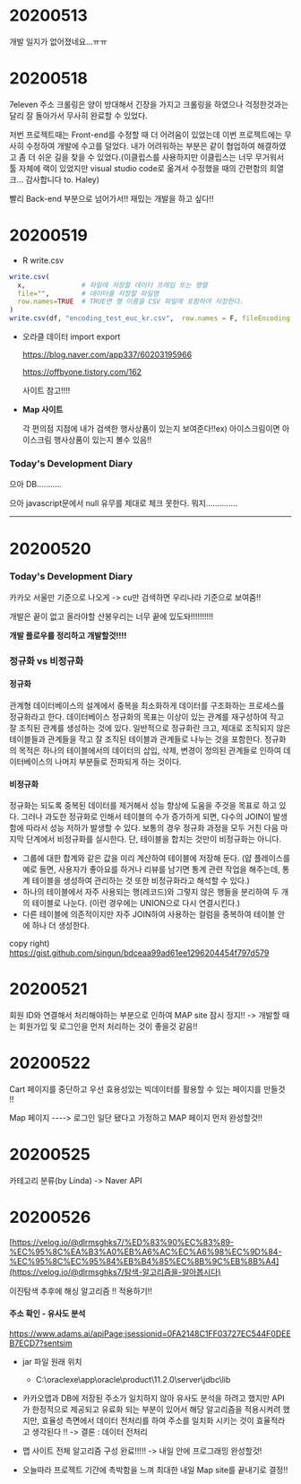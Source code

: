 # 20200513

개발 일지가 없어졌네요...ㅠㅠ

# 20200518

7eleven 주소 크롤링은 양이 방대해서 긴장을 가지고 크롤링을 하였으나 걱정한것과는 달리 잘 돌아가서 무사히 완료할 수 있었다.

저번 프로젝트때는 Front-end를 수정할 때 더 어려움이 있었는데 이번 프로젝트에는 무사히 수정하여 개발에 수고를 덜었다. 내가 어려워하는 부분은 같이 협업하여 해결하였고 좀 더 쉬운 길을 찾을 수 있었다.(이클립스를 사용하지만 이클립스는 너무 무거워서 툴 자체에 랙이 있었지만 visual studio code로 옮겨서 수정했을 때의 간편함의 희열 크... 감사합니다 to. Haley)

빨리 Back-end 부분으로 넘어가서!! 재밌는 개발을 하고 싶다!!

# 20200519

- R write.csv

```R
write.csv(
  x,              # 파일에 저장할 데이터 프레임 또는 행렬
  file="",        # 데이터를 저장할 파일명
  row.names=TRUE  # TRUE면 행 이름을 CSV 파일에 포함하여 저장한다.
)
write.csv(df, "encoding_test_euc_kr.csv",  row.names = F, fileEncoding = "utf-8")
```

- 오라클 데이터 import export

  https://blog.naver.com/app337/60203195966

  https://offbyone.tistory.com/162

  사이트 참고!!!!

- **Map 사이트**

  각 편의점 지점에 내가 검색한 행사상품이 있는지 보여준다!!ex) 아이스크림이면 아이스크림 행사상품이 있는지 볼수 있음!!

### Today's Development Diary

으아 DB...........

으아 javascript문에서 null 유무를 제대로 체크 못한다. 뭐지..............

-----------

# 20200520

### Today's Development Diary

카카오 서울만 기준으로 나오게  -> cu만 검색하면 우리나라 기준으로 보여줌!!

개발은 끝이 없고 올라야할 산봉우리는 너무 끝에 있도돠!!!!!!!!!!

**개발 플로우를 정리하고 개발할것!!!!**  

### 정규화 vs 비정규화

#### 정규화

관계형 데이터베이스의 설계에서 중복을 최소화하게 데이터를 구조화하는 프로세스를 정규화라고 한다. 데이터베이스 정규화의 목표는 이상이 있는 관계를 재구성하여 작고 잘 조직된 관계를 생성하는 것에 있다. 일반적으로 정규화란 크고, 제대로 조직되지 않은 테이블들과 관계들을 작고 잘 조직된 테이블과 관계들로 나누는 것을 포함한다. 정규화의 목적은 하나의 테이블에서의 데이터의 삽입, 삭제, 변경이 정의된 관계들로 인하여 데이터베이스의 나머지 부분들로 전파되게 하는 것이다.

#### 비정규화

정규화는 되도록 중복된 데이터를 제거해서 성능 향상에 도움을 주것을 목표로 하고 있다. 그러나 과도한 정규화로 인해서 테이블의 수가 증가하게 되면, 다수의 JOIN이 발생함에 따라서 성능 저하가 발생할 수 있다. 보통의 경우 정규화 과정을 모두 거친 다음 마지막 단계에서 비정규화를 실시한다. 단, 테이블을 합치는 것만이 비정규화는 아니다.

- 그룹에 대한 합계와 같은 값을 미리 계산하여 테이블에 저장해 둔다. (얍 플레이스를 예로 들면, 사용자가 좋아요를 하거나 리뷰를 남기면 통계 관련 작업을 해주는데, 통계 테이블을 생성하여 관리하는 것 또한 비정규화라고 해석할 수 있다.)
- 하나의 테이블에서 자주 사용되는 행(레코드)와 그렇지 않은 행들을 분리하여 두 개의 테이블로 나눈다. (이런 경우에는 UNION으로 다시 연결시킨다.)
- 다른 테이블에 의존적이지만 자주 JOIN하여 사용하는 컬럼을 중복하여 테이블 안에 하나 더 생성한다.

copy right) https://gist.github.com/singun/bdceaa99ad61ee1296204454f797d579

# 20200521

회원 ID와 연결해서 처리해야하는 부분으로 인하여 MAP site 잠시 정지!! -> 개발할 때는 회원가입 및 로그인을 먼저 처리하는 것이 좋을것 같음!!

# 20200522

Cart 페이지를 중단하고 우선 효용성있는 빅데이터를 활용할 수 있는 페이지를 만들것 !!

Map 페이지 ----> 로그인 일단 됐다고 가정하고 MAP 페이지 먼저 완성할것!!

# 20200525

카테고리 분류(by Linda) -> Naver API

# 20200526

[https://velog.io/@dlrmsghks7/%ED%83%90%EC%83%89-%EC%95%8C%EA%B3%A0%EB%A6%AC%EC%A6%98%EC%9D%84-%EC%95%8C%EC%95%84%EB%B4%85%EC%8B%9C%EB%8B%A4](https://velog.io/@dlrmsghks7/탐색-알고리즘을-알아봅시다)

이진탐색 추후에 해싱 알고리즘 !! 적용하기!!

#### 주소 확인 - 유사도 분석

https://www.adams.ai/apiPage;jsessionid=0FA2148C1FF03727EC544F0DEEB7ECD7?sentsim



- jar 파일 원래 위치
  - C:\oraclexe\app\oracle\product\11.2.0\server\jdbc\lib



- 카카오맵과 DB에 저장된 주소가 일치하지 않아 유사도 분석을 하려고 했지만 API가 한정적으로 제공되고 유료화 되는 부분이 있어서 해당 알고리즘을 적용시켜려 했지만, 효율성 측면에서 데이터 전처리를 하여 주소를 일치화 시키는 것이 효율적라고 생각된다 !! -> 결론 : 데이터 전처리



- 맵 사이트 전체 알고리즘 구성 완료!!!!! -> 내일 안에 프로그래밍 완성할것!



- 오늘따라 프로젝트 기간에 촉박함을 느껴 최대한 내일 Map site를 끝내기로 결정!!
